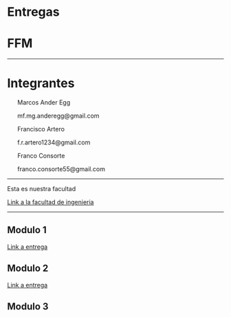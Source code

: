 # Entregas
<html>

<head>
   <link rel="shortcut icon" href="C:\modernas\UNC.png">

  
<h1>
FFM
  
</h1>
  
<hr>
  
</head>

<body>
  
<h1>
Integrantes
</h1>

<ul> Marcos Ander Egg </ul> <p>
 <ul> mf.mg.anderegg@gmail.com </ul> <p>
<ul> Francisco Artero </ul> <p>
  <ul> f.r.artero1234@gmail.com </ul> <p>
<ul> Franco Consorte </ul> <p>
  <ul> franco.consorte55@gmail.com </ul> <p>
<hr>

  Esta es nuestra facultad <p>
<a href="http://fing.uncu.edu.ar"> Link a la facultad de ingenieria </a>
<hr>
  
  
  <h2>
  Modulo 1
  </h2>  
  
  <a href="https://github.com/FranciscoArtero/TP1-2022"> Link a entrega </a>
 
  
 
  <h2>
  Modulo 2
  </h2>  
 
   <a href="https://github.com/FranciscoArtero/TP2-2022"> Link a entrega </a>
  
   <h2>
  Modulo 3
  </h2>  
